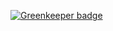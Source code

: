 

[![Greenkeeper badge](https://badges.greenkeeper.io/tusharmath/carousel.svg)](https://greenkeeper.io/)